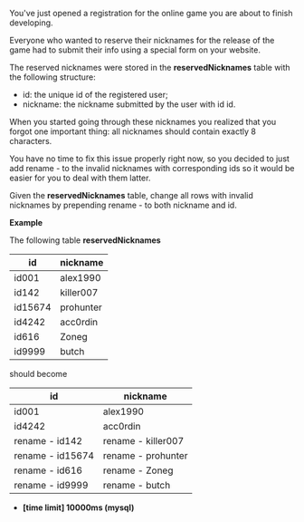 You've just opened a registration for the online game you are about to finish developing.

Everyone who wanted to reserve their nicknames for the release of the game had to submit their info using a special form on your website.

The reserved nicknames were stored in the __reservedNicknames__ table with the following structure:

* id: the unique id of the registered user;
* nickname: the nickname submitted by the user with id id.

When you started going through these nicknames you realized that you forgot one important thing: all nicknames should contain exactly 8 characters.

You have no time to fix this issue properly right now, so you decided to just add rename - to the invalid nicknames with corresponding ids so it would be easier for you to deal with them latter.

Given the __reservedNicknames__ table, change all rows with invalid nicknames by prepending rename - to both nickname and id.

__Example__

The following table __reservedNicknames__

|id|	nickname|
|---|---|
|id001|	alex1990|
|id142|	killer007|
|id15674|	prohunter|
|id4242	|acc0rdin|
|id616	|Zoneg|
|id9999	|butch|

should become

|id|	nickname|
|---|---|
|id001|	alex1990|
|id4242|	acc0rdin|
|rename - id142|	rename - killer007|
|rename - id15674|	rename - prohunter|
|rename - id616|	rename - Zoneg|
|rename - id9999|	rename - butch|

* __[time limit] 10000ms (mysql)__

